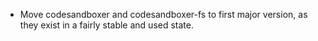 - Move codesandboxer and codesandboxer-fs to first major version, as they exist in a fairly stable and used state.